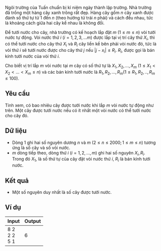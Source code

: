 <!-- Câu 2. (5 điểm) Hàng cây sân trường -->
Ngôi trường của Tuấn chuẩn bị kỉ niệm ngày thành lập trường. Nhà trường đã trồng một hàng cây xanh trông rất đẹp. Hàng cây gồm $n$ cây xanh được đánh số thứ tự từ $1$ đến $n$ (theo hướng từ trái $n$ phải) và cách đều nhau, tức là khoảng cách giữa hai cây kể nhau là không đổi.

Để tưới nước cho cây, nhà trường có kế hoạch lắp đặt $m\ (1\le m\le n)$ vòi tưới nước tự động. Vòi nước thứ $i\ (i = 1,2,3,...m)$ được lắp tại vị trí cây thứ $X_i$, thì có thể tưới nước cho cây thứ $X_i$ và $R_i$ cây liền kề bên phải vòi nước đó, tức là vòi thứ $i$ sẽ tưới nước được cho cây thứ $j$ nếu $| j − x_i | \le R_i$. $R_i$, được gọi là bán kính tưới nước của vòi thứ $i$.

Cho biết vị trí lắp $m$ vòi nước tại $m$ cây có số thứ tự là $X_1, X_2,..., X_m\ (1 \le X_1 < X_2 < ... < X_m \le n)$ và các bán kính tưới nước là $R_1, R_2, ... ,R_m (1 \le R_1, R_2,.., R_m \le 100)$.

## Yêu cầu
Tính xem, có bao nhiêu cây được tưới nước khi lắp $m$ vòi nước tự động như trên. Một cây được tưới nước nếu có ít nhất một vòi nước có thể tưới nước cho cây đó.

## Dữ liệu

- Dòng 1 ghi hai số nguyên dương $n$ và $m\ (2\le n\le 2000; 1\le m \le n)$ tương ứng là số cây và số vòi nước.
- $m$ dòng tiếp theo, dòng thứ $i\ (i = 1, 2, ...,m)$ ghi hai số nguyên $X_i, R_i$. Trong đó $X_1$, là số thứ tự của cây đặt vòi nước thứ $i$, $R_i$ là bán kính tưới nước.

## Kết quả

- Một số nguyên duy nhất là số cây được tưới nước.

## Ví dụ

| Input             | Output |
| ----------------- | ------ |
| 8 2<br>2 2<br>5 1 | 6      |